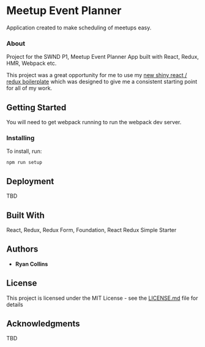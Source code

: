 # Meetup Event Planner
Application created to make scheduling of meetups easy.

### About
Project for the SWND P1, Meetup Event Planner App built with React, Redux, HMR, Webpack etc.

This project was a great opportunity for me to use my [new shiny react / redux boilerplate](https://github.com/RyanCCollins/react-redux-simple-starter) which was designed to give me a consistent starting point for all of my work.

## Getting Started
You will need to get webpack running to run the webpack dev server.

### Installing
To install, run:
```
npm run setup
```

## Deployment
TBD

## Built With
React,
Redux,
Redux Form,
Foundation,
React Redux Simple Starter

## Authors

* **Ryan Collins**

## License

This project is licensed under the MIT License - see the [LICENSE.md](LICENSE.md) file for details

## Acknowledgments
TBD
